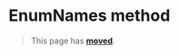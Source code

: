 # EnumNames method

> This page has [**moved**](https://lib-docs.delphidabbler.com/EnvVars/3/API/TPJEnvVars-EnumNames).
